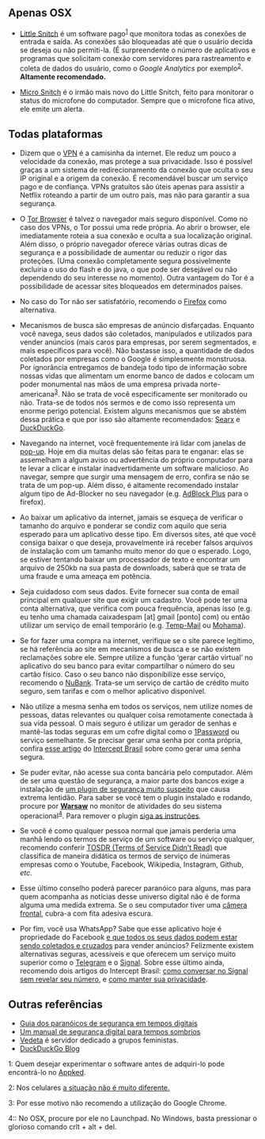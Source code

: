## Apenas OSX

* [Little Snitch][1] é um software pago<sup>[1](#ˆ1)</sup> que monitora todas as conexões de entrada e saída. As conexões são bloqueadas até que o usuário decida se deseja ou não permiti-la. (É surpreendente o número de aplicativos e programas que solicitam conexão com servidores para rastreamento e coleta de dados do usuário, como o *Google Analytics* por exemplo<sup>[2](#ˆ2)</sup>. **Altamente recomendado.**

* [Micro Snitch][4] é o irmão mais novo do Little Snitch, feito para monitorar o status do microfone do computador. Sempre que o microfone fica ativo, ele emite um alerta.

## Todas plataformas
* Dizem que o [VPN][5] é a camisinha da internet. Ele reduz um pouco a velocidade da conexão, mas protege a sua privacidade. Isso é possível graças a um sistema de redirecionamento da conexão que oculta o seu IP original e a origem da conexão. É recomendável buscar um serviço pago e de confiança. VPNs gratuitos são úteis apenas para assistir a Netflix roteando a partir de um outro país, mas não para garantir a sua segurança. 

* O [Tor Browser][6] é talvez o navegador mais seguro disponível. Como no caso dos VPNs, o Tor possui uma rede própria. Ao abrir o browser, ele imediatamente roteia a sua conexão e oculta a sua localização original. Além disso, o próprio navegador oferece várias outras dicas de segurança e a possibilidade de aumentar ou reduzir o rigor das proteções. (Uma conexão completamente segura possivelmente excluiria o uso do flash e do java, o que pode ser desejável ou não dependendo do seu interesse no momento). Outra vantagem do Tor é a possibilidade de acessar sites bloqueados em determinados países.

* No caso do Tor não ser satisfatório, recomendo o [Firefox][7] como alternativa.

* Mecanismos de busca são empresas de anúncio disfarçadas. Enquanto você navega, seus dados são coletados, manipulados e utilizados para vender anúncios (mais caros para empresas, por serem segmentados, e mais específicos para você). Não bastasse isso, a quantidade de dados coletados por empresas como o Google é simplesmente monstruosa. Por ignorância entregamos de bandeja todo tipo de informação sobre nossas vidas que alimentam um enorme banco de dados e colocam um poder monumental nas mãos de uma empresa privada norte-americana<sup>[3](#ˆ3)</sup>. Não se trata de você especificamente ser monitorado ou não. Trata-se de todos nós sermos e de como isso representa um enorme perigo potencial. Existem alguns mecanismos que se abstém dessa prática e que por isso são altamente recomendados: [Searx][8] e [DuckDuckGo][9].

* Navegando na internet, você frequentemente irá lidar com janelas de [pop-up][10]. Hoje em dia muitas delas são feitas para te enganar: elas se assemelham a algum aviso ou advertência do próprio computador para te levar a clicar e instalar inadvertidamente um software malicioso. Ao navegar, sempre que surgir uma mensagem de erro, confira se não se trata de um pop-up. Além disso, é altamente recomendado instalar algum tipo de Ad-Blocker no seu navegador (e.g. [AdBlock Plus][11] para o firefox).

* Ao baixar um aplicativo da internet, jamais se esqueça de verificar o tamanho do arquivo e ponderar se condiz com aquilo que seria esperado para um aplicativo desse tipo. Em diversos sites, até que você consiga baixar o que deseja, provavelmente irá receber falsos arquivos de instalação com um tamanho muito menor do que o esperado. Logo, se estiver tentando baixar um processador de texto e encontrar um arquivo de 250kb na sua pasta de downloads, saberá que se trata de uma fraude e uma ameaça em potência.

* Seja cuidadoso com seus dados. Evite fornecer sua conta de email principal em qualquer site que exigir um cadastro. Você pode ter uma conta alternativa, que verifica com pouca frequência, apenas isso (e.g. eu tenho uma chamada caixadespam [at] gmail [ponto] com) ou então utilizar um serviço de email temporário (e.g. [Temp-Mail][12] ou [Mohama][13]). 

* Se for fazer uma compra na internet, verifique se o site parece legítimo, se há referência ao site em mecanismos de busca e se não existem reclamações sobre ele. Sempre utilize a função ‘gerar cartão virtual’ no aplicativo do seu banco para evitar compartilhar o número do seu cartão físico. Caso o seu banco não disponibilize esse serviço, recomendo o [NuBank][14]. Trata-se um serviço de cartão de crédito muito seguro, sem tarifas e com o melhor aplicativo disponível.  

* Não utilize a mesma senha em todos os serviços, nem utilize nomes de pessoas, datas relevantes ou qualquer coisa remotamente conectada à sua vida pessoal. O mais seguro é utilizar um gerador de senhas e mantê-las todas seguras em um cofre digital como o [1Password][15] ou serviço semelhante. Se precisar gerar uma senha por conta própria, confira [esse artigo][16] do [Intercept Brasil][17] sobre como gerar uma senha segura.

* Se puder evitar, não acesse sua conta bancária pelo computador. Além de ser uma questão de segurança, a maior parte dos bancos exige a instalação de [um plugin de segurança muito suspeito][18] que causa extrema lentidão. Para saber se você tem o plugin instalado e rodando, procure por **[Warsaw][19]** no monitor de atividades do seu sistema operacional<sup>[4](#ˆ4)</sup>. Para remover o plugin [siga as instruções][20].

* Se você é como qualquer pessoa normal que jamais perderia uma manhã lendo os termos de serviço de um software ou serviço qualquer, recomendo conferir [TOSDR (Terms of Service Didn’t Read)][21] que classifica de maneira didática os termos de serviço de inúmeras empresas como o Youtube, Facebook, Wikipedia, Instagram, Github, *etc*.

* Esse último conselho poderá parecer paranóico para alguns, mas para quem acompanha as notícias desse universo digital não é de forma alguma uma medida extrema. Se o seu computador tiver uma [câmera frontal][22], cubra-a com fita adesiva escura.

* Por fim, você usa WhatsApp? Sabe que esse aplicativo hoje é propriedade do Facebook [e que todos os seus dados podem estar sendo coletados e cruzados][23] para vender anúncios? Felizmente existem alternativas seguras, acessíveis e que oferecem um serviço muito superior como o [Telegram][24] e o [Signal][25]. Sobre esse último ainda, recomendo dois artigos do Intercept Brasil: [como conversar no Signal sem revelar seu número][26], e [como manter sua privacidade][27].

## Outras referências
* [Guia dos paranóicos de segurança em tempos digitais][28]
* [Um manual de segurança digital para tempos sombrios][29]
* [Vedeta][30] é servidor dedicado a grupos feministas.
* [DuckDuckGo Blog][31]

<a name="ˆ1">1</a>: Quem desejar experimentar o software antes de adquiri-lo pode encontrá-lo no [Appked][2].

<a name="ˆ2">2</a>: Nos celulares [a situação não é muito diferente.][3]

<a name="ˆ3">3</a>: Por esse motivo não recomendo a utilização do Google Chrome.

<a name="ˆ4">4</a>:: No OSX, procure por ele no Launchpad. 
	No Windows, basta pressionar o glorioso comando crlt + alt + del.

[1]:	https://www.obdev.at/products/littlesnitch/index.html
[2]:	http://www.macbed.com
[3]:	https://theintercept.com/2017/12/04/aplicativos-populares-para-celular-estao-cheios-de-rastreadores/
[4]:	https://www.obdev.at/products/microsnitch/index.html
[5]:	https://pt.wikipedia.org/wiki/Rede_privada_virtual
[6]:	https://www.torproject.org/projects/torbrowser.html.en
[7]:	https://www.mozilla.org/pt-BR/firefox/new/
[8]:	https://searx.me
[9]:	https://duckduckgo.com
[10]:	https://pt.wikipedia.org/wiki/Pop-up
[11]:	https://addons.mozilla.org/en-US/firefox/addon/adblock-plus/
[12]:	https://temp-mail.org
[13]:	https://www.mohmal.com/pt
[14]:	https://www.nubank.com.br
[15]:	https://1password.com
[16]:	https://theintercept.com/2016/12/29/senhas-faceis-para-voce-memorizar-e-que-nem-a-nsa-nao-consegue-desvendar/
[17]:	https://theintercept.com/brasil/
[18]:	https://tecnoblog.net/176402/plugin-bancos-warsaw-ipv6-bloqueio/
[19]:	https://www.colunatech.com.br/gas-tecnologia-warsaw-como-remover-4486/
[20]:	https://canaltech.com.br/windows/como-remover-o-plugin-bancario-g-buster-browser-defense-a-forca/
[21]:	https://tosdr.org
[22]:	https://i.amz.mshcdn.com/1_jLYYwxbVzkpi1tKzf3HstoX9Y=/fit-in/1200x9600/2016%2F04%2F22%2F60%2FMsftSP4vMac.37a0d.jpg
[23]:	https://www.tudocelular.com/android/noticias/n77396/Adeus-privacidade-nao-ha-como-impedir-Facebook-de-coletar-dados-do-WhatsApp.html
[24]:	https://telegram.org
[25]:	https://www.signal.org
[26]:	https://theintercept.com/2017/10/12/signal-batepapo-sem-revelar-seu-numero/
[27]:	https://theintercept.com/2017/07/04/ciberseguranca-para-todos-como-proteger-a-privacidade-de-suas-conversas-com-o-signal/
[28]:	https://lond.com.br/2018/10/29/o-guia-paran%C3%B3ico-de-seguran%C3%A7a-em-tempos-digitais.html
[29]:	https://medium.com/revista-subjetiva/um-manual-de-seguran%C3%A7a-digital-para-tempos-sombrios-2d414d0a3f24
[30]:	https://vedetas.org/#oquee
[31]:	https://spreadprivacy.com
